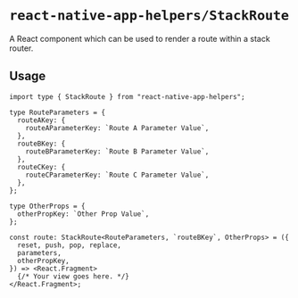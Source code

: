 # `react-native-app-helpers/StackRoute`

A React component which can be used to render a route within a stack router.

## Usage

```tsx
import type { StackRoute } from "react-native-app-helpers";

type RouteParameters = {
  routeAKey: {
    routeAParameterKey: `Route A Parameter Value`,
  },
  routeBKey: {
    routeBParameterKey: `Route B Parameter Value`,
  },
  routeCKey: {
    routeCParameterKey: `Route C Parameter Value`,
  },
};

type OtherProps = {
  otherPropKey: `Other Prop Value`,
};

const route: StackRoute<RouteParameters, `routeBKey`, OtherProps> = ({
  reset, push, pop, replace,
  parameters,
  otherPropKey,
}) => <React.Fragment>
  {/* Your view goes here. */}
</React.Fragment>;
```
